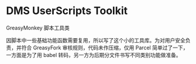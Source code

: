 DMS UserScripts Toolkit
===

GreasyMonkey 脚本工具类

因脚本中一些基础功能函数需要复用，所以写了这个小的工具库。为对用户安全负责，并符合 GreasyFork 审核规则，代码未作压缩，仅用 Parcel 简单过了一下，一方面是为了用 babel 转码，另一方为后期分文件书写不同类别功能做准备。
